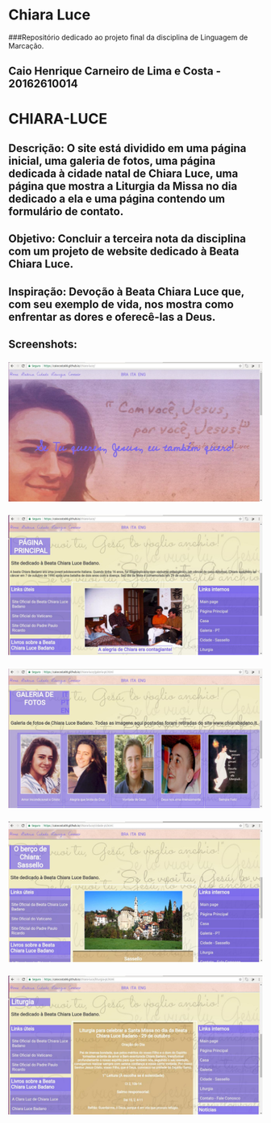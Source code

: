 # Chiara Luce
###Repositório dedicado ao projeto final da disciplina de Linguagem de Marcação.
## Caio Henrique Carneiro de Lima e Costa - 20162610014
# CHIARA-LUCE
## Descrição: O site está dividido em uma página inicial, uma galeria de fotos, uma página dedicada à cidade natal de Chiara Luce, uma página que mostra a Liturgia da Missa no dia dedicado a ela e uma página contendo um formulário de contato. 

## Objetivo: Concluir a terceira nota da disciplina com um projeto de website dedicado à Beata Chiara Luce.
## Inspiração: Devoção à Beata Chiara Luce que, com seu exemplo de vida, nos mostra como enfrentar as dores e oferecê-las a Deus.
## Screenshots:
### ![Screenshot](img/prtsc-1.jpg)

### ![Screenshot](img/prtsc-2.jpg)

### ![Screenshot](img/prtsc-3.jpg)

### ![Screenshot](img/prtsc-4.jpg)

### ![Screenshot](img/prtsc-5.jpg)
